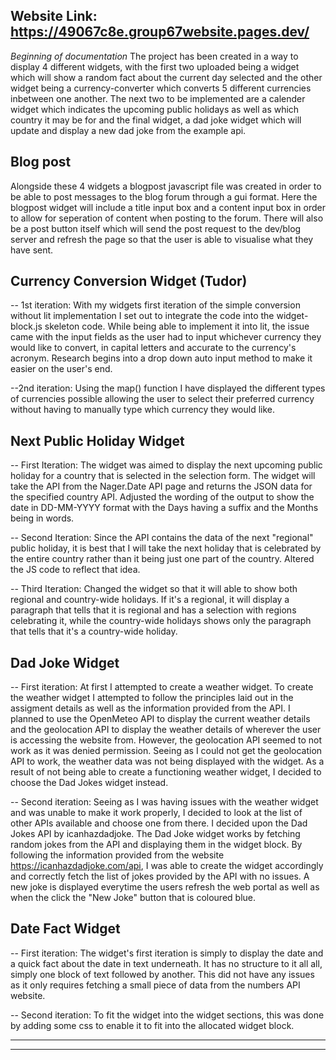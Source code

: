 Website Link: https://49067c8e.group67website.pages.dev/
-----------------------------------------------------------------------------------------
*Beginning of documentation*
The project has been created in a way to display 4 different widgets, with the first two uploaded being a widget which will show a random fact about the current day
selected and the other widget being a currency-converter which converts 5 different currencies inbetween one another. The next two to be implemented are a calender widget which indicates the upcoming public holidays as well as which country it may be for and the final widget, a dad joke widget which will update and display a new dad joke from the example api.

## Blog post
Alongside these 4 widgets a blogpost javascript file was created in order to be able to post messages to the blog forum through a gui format. Here the blogpost widget will include a title input box and a content input box in order to allow for seperation of content when posting to the forum. There will also be a post button itself which will send the post request to the dev/blog server and refresh the page so that the user is able to visualise what they have sent.

## Currency Conversion Widget (Tudor)
-- 1st iteration: With my widgets first iteration of the simple conversion without lit implementation I set out to integrate the code into the widget-block.js skeleton code. While being able to implement it into lit, the issue came with the input fields as the user had to input whichever currency they would like to convert, in capital letters and accurate to the currency's acronym. Research begins into a drop down auto input method to make it easier on the user's end.

--2nd iteration: Using the map() function I have displayed the different types of currencies possible allowing the user to select their preferred currency without having to manually type which currency they would like.

## Next Public Holiday Widget 
-- First Iteration: The widget was aimed to display the next upcoming public holiday for a country that is selected in the selection form. The widget will take the API from the Nager.Date API page and returns the JSON data for the specified country API. Adjusted the wording of the output to show the date in DD-MM-YYYY format with the Days having a suffix and the Months being in words.

-- Second Iteration: Since the API contains the data of the next "regional" public holiday, it is best that I will take the next holiday that is celebrated by the entire country rather than it being just one part of the country. Altered the JS code to reflect that idea.

-- Third Iteration: Changed the widget so that it will able to show both regional and country-wide holidays. If it's a regional, it will display a paragraph that tells that it is regional and has a selection with regions celebrating it, while the country-wide holidays shows only the paragraph that tells that it's a country-wide holiday.

## Dad Joke Widget 
-- First iteration: At first I attempted to create a weather widget. To create the weather widget I attempted to follow the principles laid out in the assigment details as well as the information provided from the API. I planned to use the OpenMeteo API to display the current weather details and the geolocation API to display the weather details of wherever the user is accessing the website from. However, the geolocation API seemed to not work as it was denied permission. Seeing as I could not get the geolocation API to work, the weather data was not being displayed with the widget. As a result of not being able to create a functioning weather widget, I decided to choose the Dad Jokes widget instead.

-- Second iteration: Seeing as I was having issues with the weather widget and was unable to make it work properly, I decided to look at the list of other APIs available and choose one from there. I decided upon the Dad Jokes API by icanhazdadjoke. The Dad Joke widget works by fetching random jokes from the API and displaying them in the widget block. By following the information provided from the website https://icanhazdadjoke.com/api, I was able to create the widget accordingly and correctly fetch the list of jokes provided by the API with no issues. A new joke is displayed everytime the users refresh the web portal as well as when the click the "New Joke" button that is coloured blue.

## Date Fact Widget 
-- First iteration: The widget's first iteration is simply to display the date and a quick fact about the date in text underneath. It has no structure to it all all, simply one block of text followed by another. This did not have any issues as it only requires fetching a small piece of data from the numbers API website.

-- Second iteration: To fit the widget into the widget sections, this was done by adding some css to enable it to fit into the allocated widget block.

-----------------------------------------------------------------------------------------



--------------------------------------------------------------------------------------------------------------------------------------------------------------

